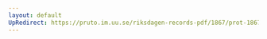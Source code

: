 ```yaml
---
layout: default
UpRedirect: https://pruto.im.uu.se/riksdagen-records-pdf/1867/prot-1867--fk--124/prot-1867--fk--124_003.pdf
---
```

